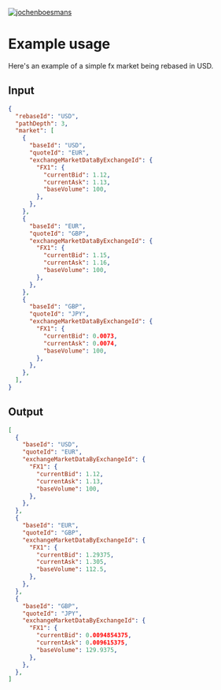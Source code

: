 [![jochenboesmans](https://circleci.com/gh/jochenboesmans/go-rebase.svg?style=svg)](https://app.circleci.com/pipelines/github/jochenboesmans/go-rebase)

# Example usage

Here's an example of a simple fx market being rebased in USD.

## Input

```json
{
  "rebaseId": "USD",
  "pathDepth": 3,
  "market": [
    {
      "baseId": "USD",
      "quoteId": "EUR",
      "exchangeMarketDataByExchangeId": {
        "FX1": {
          "currentBid": 1.12,
          "currentAsk": 1.13,
          "baseVolume": 100,
        },
      },
    },
    {
      "baseId": "EUR",
      "quoteId": "GBP",
      "exchangeMarketDataByExchangeId": {
        "FX1": {
          "currentBid": 1.15,
          "currentAsk": 1.16,
          "baseVolume": 100,
        },
      },
    },
    {
      "baseId": "GBP",
      "quoteId": "JPY",
      "exchangeMarketDataByExchangeId": {
        "FX1": {
          "currentBid": 0.0073,
          "currentAsk": 0.0074,
          "baseVolume": 100,
        },
      },
    },
  ],
}
```

## Output

```json
[
  {
    "baseId": "USD",
    "quoteId": "EUR",
    "exchangeMarketDataByExchangeId": {
      "FX1": {
        "currentBid": 1.12,
        "currentAsk": 1.13,
        "baseVolume": 100,
      },
    },
  },
  {
    "baseId": "EUR",
    "quoteId": "GBP",
    "exchangeMarketDataByExchangeId": {
      "FX1": {
        "currentBid": 1.29375,
        "currentAsk": 1.305,
        "baseVolume": 112.5,
      },
    },
  },
  {
    "baseId": "GBP",
    "quoteId": "JPY",
    "exchangeMarketDataByExchangeId": {
      "FX1": {
        "currentBid": 0.0094854375,
        "currentAsk": 0.009615375,
        "baseVolume": 129.9375,
      },
    },
  },
]    
```
